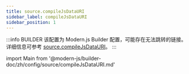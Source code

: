 ```yaml
---
title: source.compileJsDataURI
sidebar_label: compileJsDataURI
sidebar_position: 1
---
```


:::info BUILDER
该配置为 Modern.js Builder 配置，可能存在无法跳转的链接。详细信息可参考 [source.compileJsDataURI](https://modernjs.dev/builder/zh/api/config-source.html#source-compilejsdatauri)。
:::

import Main from '@modern-js/builder-doc/zh/config/source/compileJsDataURI.md'

<Main />

